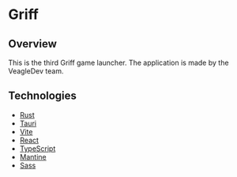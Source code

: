 # Griff

## Overview

This is the third Griff game launcher.
The application is made by the VeagleDev team.

## Technologies

- [Rust](https://www.rust-lang.org/)
- [Tauri](https://tauri.studio/)
- [Vite](https://vitejs.dev/)
- [React](https://reactjs.org/)
- [TypeScript](https://www.typescriptlang.org/)
- [Mantine](https://mantine.dev/)
- [Sass](https://sass-lang.com/)